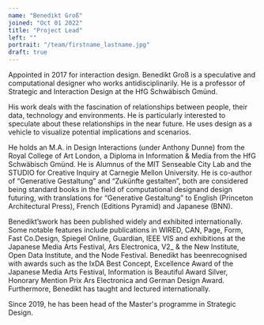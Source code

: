 ```yaml
---
name: "Benedikt Groß"
joined: "Oct 01 2022"
title: "Project Lead"
left: ""
portrait: "/team/firstname_lastname.jpg"
draft: true
---
```

Appointed in 2017 for interaction design. Benedikt Groß is a speculative and computational designer who works antidisciplinarily. He is a professor of Strategic and Interaction Design at the HfG Schwäbisch Gmünd.

His work deals with the fascination of relationships between people, their data, technology and environments. He is particularly interested to speculate about these relationships in the near future. He uses design as a vehicle to visualize potential implications and scenarios.

He holds an M.A. in Design Interactions (under Anthony Dunne) from the Royal College of Art London, a Diploma in Information & Media from the HfG Schwäbisch Gmünd. He is Alumnus of the MIT Senseable City Lab and the STUDIO for Creative Inquiry at Carnegie Mellon University. He is co-author of “Generative Gestaltung” and “Zukünfte gestalten”, both are considered being standard books in the field of computational designand design futuring, with translations for “Generative Gestaltung” to English (Princeton Architectural Press), French (Editions Pyramid) and Japanese (BNN).

Benedikt’swork has been published widely and exhibited internationally. Some notable features include publications in WIRED, CAN, Page, Form, Fast Co.Design, Spiegel Online, Guardian, IEEE VIS and exhibitions at the Japanese Media Arts Festival, Ars Electronica, V2_ & the New Institute, Open Data Institute, and the Node Festival. Benedikt has beenrecognised with awards such as the IxDA Best Concept, Excellence Award of the Japanese Media Arts Festival, Information is Beautiful Award Silver, Honorary Mention Prix Ars Electronica and German Design Award. Furthermore, Benedikt has taught and lectured internationally.

Since 2019, he has been head of the Master's programme in Strategic Design.